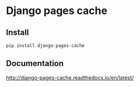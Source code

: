 # Django pages cache #

## Install

``
pip install django-pages-cache
``

Documentation
-----------------

<a href="http://django-pages-cache.readthedocs.io/en/latest/" target="_blank">http://django-pages-cache.readthedocs.io/en/latest/</a>


